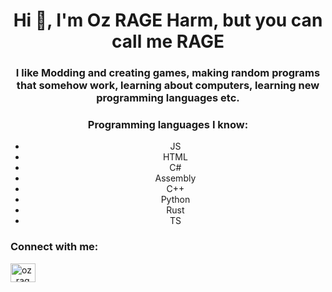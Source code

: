 <h1 style="text-align: center">Hi 👋, I'm Oz RAGE Harm, but you can call me RAGE</h1>
<h3 style="text-align: center">I like Modding and creating games, making random programs that somehow work, learning about computers, learning new programming languages etc.</h3>

<h3 style="text-align: center">Programming languages I know:</h3>
<ul style="text-align: center">
  <li>JS</li>
  <li>HTML</li>
  <li>C#</li>
  <li>Assembly</li>
  <li>C++</li>
  <li>Python</li>
  <li>Rust</li>
  <li>TS</li>
</ul>

<h3 style="text-align: left">Connect with me:</h3>
<p style="text-align: left">
<a href="https://twitter.com/oz_rage_harm" target="blank"><img style="align: center" src="https://raw.githubusercontent.com/rahuldkjain/github-profile-readme-generator/master/src/images/icons/Social/twitter.svg" alt="oz_rage_harm" height="30" width="40" /></a>
</p>
